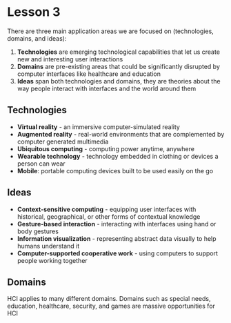 # Lesson 3

There are three main application areas we are focused on (technologies, domains, and ideas):

1. **Technologies** are emerging technological capabilities that let us create new and interesting user interactions
2. **Domains** are pre-existing areas that could be significantly disrupted by computer interfaces like healthcare and education
3. **Ideas** span both technologies and domains, they are theories about the way people interact with interfaces and the world around them

## Technologies

- **Virtual reality** - an immersive computer-simulated reality
- **Augmented reality** - real-world environments that are complemented by computer generated multimedia
- **Ubiquitous computing** - computing power anytime, anywhere
- **Wearable technology** - technology embedded in clothing or devices a person can wear
- **Mobile**: portable computing devices built to be used easily on the go

## Ideas

- **Context-sensitive computing** - equipping user interfaces with historical, geographical, or other forms of contextual knowledge
- **Gesture-based interaction** - interacting with interfaces using hand or body gestures
- **Information visualization** - representing abstract data visually to help humans understand it
- **Computer-supported cooperative work** - using computers to support people working together

## Domains

HCI applies to many different domains. Domains such as special needs, education, healthcare, security, and games are massive opportunities for HCI
